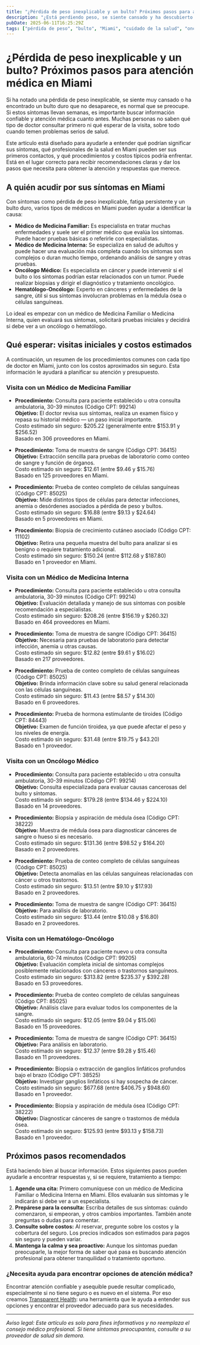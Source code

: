 ```yaml
---
title: "¿Pérdida de peso inexplicable y un bulto? Próximos pasos para atención médica en Miami"
description: "¿Está perdiendo peso, se siente cansado y ha descubierto un bulto que no desaparece? Aprenda a quién acudir, costos esperados y cómo tomar sus próximos pasos en Miami."
pubDate: 2025-06-11T16:25:29Z
tags: ["pérdida de peso", "bulto", "Miami", "cuidado de la salud", "oncología", "medicina interna", "medicina familiar", "costos médicos", "consulta médica"]
---
```


# ¿Pérdida de peso inexplicable y un bulto? Próximos pasos para atención médica en Miami

Si ha notado una pérdida de peso inexplicable, se siente muy cansado o ha encontrado un bulto duro que no desaparece, es normal que se preocupe. Si estos síntomas llevan semanas, es importante buscar información confiable y atención médica cuanto antes. Muchas personas no saben qué tipo de doctor consultar primero ni qué esperar de la visita, sobre todo cuando temen problemas serios de salud.

Este artículo está diseñado para ayudarle a entender qué podrían significar sus síntomas, qué profesionales de la salud en Miami pueden ser sus primeros contactos, y qué procedimientos y costos típicos podría enfrentar. Está en el lugar correcto para recibir recomendaciones claras y dar los pasos que necesita para obtener la atención y respuestas que merece.

## A quién acudir por sus síntomas en Miami

Con síntomas como pérdida de peso inexplicable, fatiga persistente y un bulto duro, varios tipos de médicos en Miami pueden ayudar a identificar la causa:

- **Médico de Medicina Familiar:** Es especialista en tratar muchas enfermedades y suele ser el primer médico que evalúa los síntomas. Puede hacer pruebas básicas o referirle con especialistas.
- **Médico de Medicina Interna:** Se especializa en salud de adultos y puede hacer una evaluación más completa cuando los síntomas son complejos o duran mucho tiempo, ordenando análisis de sangre y otras pruebas.
- **Oncólogo Médico:** Es especialista en cáncer y puede intervenir si el bulto o los síntomas podrían estar relacionados con un tumor. Puede realizar biopsias y dirigir el diagnóstico y tratamiento oncológico.
- **Hematólogo-Oncólogo:** Experto en cánceres y enfermedades de la sangre, útil si sus síntomas involucran problemas en la médula ósea o células sanguíneas.

Lo ideal es empezar con un médico de Medicina Familiar o Medicina Interna, quien evaluará sus síntomas, solicitará pruebas iniciales y decidirá si debe ver a un oncólogo o hematólogo.

## Qué esperar: visitas iniciales y costos estimados

A continuación, un resumen de los procedimientos comunes con cada tipo de doctor en Miami, junto con los costos aproximados sin seguro. Esta información le ayudará a planificar su atención y presupuesto.

### Visita con un Médico de Medicina Familiar

- **Procedimiento:** Consulta para paciente establecido u otra consulta ambulatoria, 30-39 minutos (Código CPT: 99214)  
  **Objetivo:** El doctor revisa sus síntomas, realiza un examen físico y repasa su historial médico — un paso inicial importante.  
  Costo estimado sin seguro: $205.22 (generalmente entre $153.91 y $256.52)  
  Basado en 306 proveedores en Miami.

- **Procedimiento:** Toma de muestra de sangre (Código CPT: 36415)  
  **Objetivo:** Extracción sencilla para pruebas de laboratorio como conteo de sangre y función de órganos.  
  Costo estimado sin seguro: $12.61 (entre $9.46 y $15.76)  
  Basado en 125 proveedores en Miami.

- **Procedimiento:** Prueba de conteo completo de células sanguíneas (Código CPT: 85025)  
  **Objetivo:** Mide distintos tipos de células para detectar infecciones, anemia o desórdenes asociados a pérdida de peso y bultos.  
  Costo estimado sin seguro: $16.88 (entre $9.13 y $24.64)  
  Basado en 5 proveedores en Miami.

- **Procedimiento:** Biopsia de crecimiento cutáneo asociado (Código CPT: 11102)  
  **Objetivo:** Retira una pequeña muestra del bulto para analizar si es benigno o requiere tratamiento adicional.  
  Costo estimado sin seguro: $150.24 (entre $112.68 y $187.80)  
  Basado en 1 proveedor en Miami.

### Visita con un Médico de Medicina Interna

- **Procedimiento:** Consulta para paciente establecido u otra consulta ambulatoria, 30-39 minutos (Código CPT: 99214)  
  **Objetivo:** Evaluación detallada y manejo de sus síntomas con posible recomendación a especialistas.  
  Costo estimado sin seguro: $208.26 (entre $156.19 y $260.32)  
  Basado en 464 proveedores en Miami.

- **Procedimiento:** Toma de muestra de sangre (Código CPT: 36415)  
  **Objetivo:** Necesaria para pruebas de laboratorio para detectar infección, anemia u otras causas.  
  Costo estimado sin seguro: $12.82 (entre $9.61 y $16.02)  
  Basado en 217 proveedores.

- **Procedimiento:** Prueba de conteo completo de células sanguíneas (Código CPT: 85025)  
  **Objetivo:** Brinda información clave sobre su salud general relacionada con las células sanguíneas.  
  Costo estimado sin seguro: $11.43 (entre $8.57 y $14.30)  
  Basado en 6 proveedores.

- **Procedimiento:** Prueba de hormona estimulante de tiroides (Código CPT: 84443)  
  **Objetivo:** Examen de función tiroidea, ya que puede afectar el peso y los niveles de energía.  
  Costo estimado sin seguro: $31.48 (entre $19.75 y $43.20)  
  Basado en 1 proveedor.

### Visita con un Oncólogo Médico

- **Procedimiento:** Consulta para paciente establecido u otra consulta ambulatoria, 30-39 minutos (Código CPT: 99214)  
  **Objetivo:** Consulta especializada para evaluar causas cancerosas del bulto y síntomas.  
  Costo estimado sin seguro: $179.28 (entre $134.46 y $224.10)  
  Basado en 14 proveedores.

- **Procedimiento:** Biopsia y aspiración de médula ósea (Código CPT: 38222)  
  **Objetivo:** Muestra de médula ósea para diagnosticar cánceres de sangre o hueso si es necesario.  
  Costo estimado sin seguro: $131.36 (entre $98.52 y $164.20)  
  Basado en 2 proveedores.

- **Procedimiento:** Prueba de conteo completo de células sanguíneas (Código CPT: 85025)  
  **Objetivo:** Detecta anomalías en las células sanguíneas relacionadas con cáncer u otros trastornos.  
  Costo estimado sin seguro: $13.51 (entre $9.10 y $17.93)  
  Basado en 2 proveedores.

- **Procedimiento:** Toma de muestra de sangre (Código CPT: 36415)  
  **Objetivo:** Para análisis de laboratorio.  
  Costo estimado sin seguro: $13.44 (entre $10.08 y $16.80)  
  Basado en 2 proveedores.

### Visita con un Hematólogo-Oncólogo

- **Procedimiento:** Consulta para paciente nuevo u otra consulta ambulatoria, 60-74 minutos (Código CPT: 99205)  
  **Objetivo:** Evaluación completa inicial de síntomas complejos posiblemente relacionados con cánceres o trastornos sanguíneos.  
  Costo estimado sin seguro: $313.82 (entre $235.37 y $392.28)  
  Basado en 53 proveedores.

- **Procedimiento:** Prueba de conteo completo de células sanguíneas (Código CPT: 85025)  
  **Objetivo:** Análisis clave para evaluar todos los componentes de la sangre.  
  Costo estimado sin seguro: $12.05 (entre $9.04 y $15.06)  
  Basado en 15 proveedores.

- **Procedimiento:** Toma de muestra de sangre (Código CPT: 36415)  
  **Objetivo:** Para análisis en laboratorio.  
  Costo estimado sin seguro: $12.37 (entre $9.28 y $15.46)  
  Basado en 11 proveedores.

- **Procedimiento:** Biopsia o extracción de ganglios linfáticos profundos bajo el brazo (Código CPT: 38525)  
  **Objetivo:** Investigar ganglios linfáticos si hay sospecha de cáncer.  
  Costo estimado sin seguro: $677.68 (entre $406.75 y $948.60)  
  Basado en 1 proveedor.

- **Procedimiento:** Biopsia y aspiración de médula ósea (Código CPT: 38222)  
  **Objetivo:** Diagnosticar cánceres de sangre o trastornos de médula ósea.  
  Costo estimado sin seguro: $125.93 (entre $93.13 y $158.73)  
  Basado en 1 proveedor.

## Próximos pasos recomendados

Está haciendo bien al buscar información. Estos siguientes pasos pueden ayudarle a encontrar respuestas y, si se requiere, tratamiento a tiempo:

1. **Agende una cita:** Primero comuníquese con un médico de Medicina Familiar o Medicina Interna en Miami. Ellos evaluarán sus síntomas y le indicarán si debe ver a un especialista.
2. **Prepárese para la consulta:** Escriba detalles de sus síntomas: cuándo comenzaron, si empeoran, y otros cambios importantes. También anote preguntas o dudas para comentar.
3. **Consulte sobre costos:** Al reservar, pregunte sobre los costos y la cobertura del seguro. Los precios indicados son estimados para pagos sin seguro y pueden variar.
4. **Mantenga la calma y sea proactivo:** Aunque los síntomas puedan preocuparle, la mejor forma de saber qué pasa es buscando atención profesional para obtener tranquilidad o tratamiento oportuno.

### ¿Necesita ayuda para encontrar opciones de atención médica?

Encontrar atención confiable y asequible puede resultar complicado, especialmente si no tiene seguro o es nuevo en el sistema. Por eso creamos [Transparent Health](https://transparenthealth.ai): una herramienta que le ayuda a entender sus opciones y encontrar el proveedor adecuado para sus necesidades.

---

*Aviso legal: Este artículo es solo para fines informativos y no reemplaza el consejo médico profesional. Si tiene síntomas preocupantes, consulte a su proveedor de salud sin demora.*